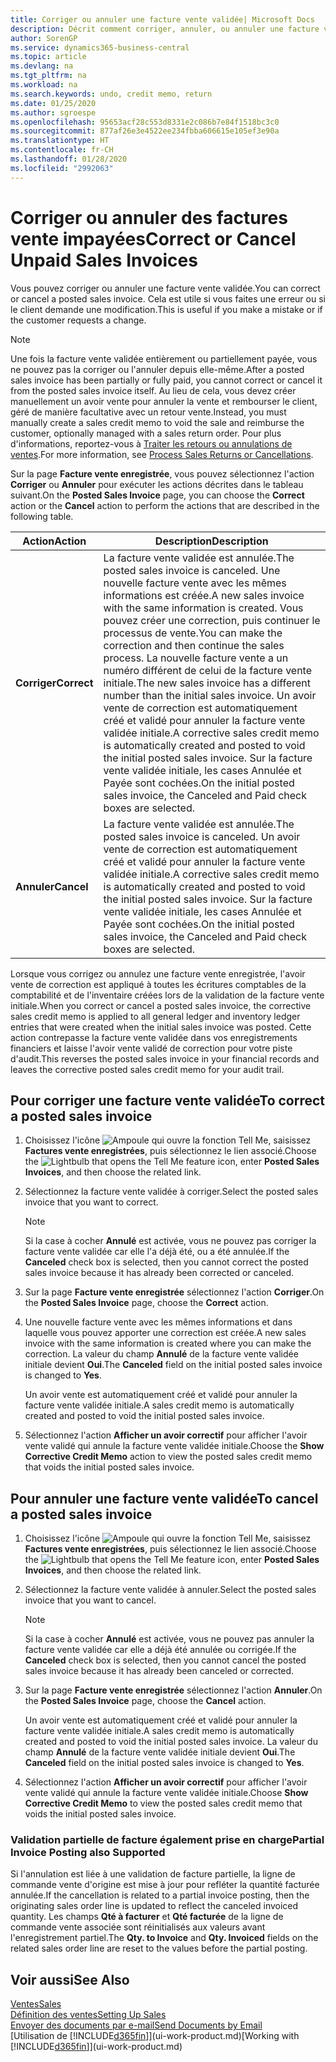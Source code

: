 ```yaml
---
title: Corriger ou annuler une facture vente validée| Microsoft Docs
description: Décrit comment corriger, annuler, ou annuler une facture vente enregistrée et lettrer un avoir vente.
author: SorenGP
ms.service: dynamics365-business-central
ms.topic: article
ms.devlang: na
ms.tgt_pltfrm: na
ms.workload: na
ms.search.keywords: undo, credit memo, return
ms.date: 01/25/2020
ms.author: sgroespe
ms.openlocfilehash: 95653acf28c553d8331e2c086b7e84f1518bc3c0
ms.sourcegitcommit: 877af26e3e4522ee234fbba606615e105ef3e90a
ms.translationtype: HT
ms.contentlocale: fr-CH
ms.lasthandoff: 01/28/2020
ms.locfileid: "2992063"
---
```

# <a name="correct-or-cancel-unpaid-sales-invoices"></a><span data-ttu-id="a1d6e-103">Corriger ou annuler des factures vente impayées</span><span class="sxs-lookup"><span data-stu-id="a1d6e-103">Correct or Cancel Unpaid Sales Invoices</span></span>
<span data-ttu-id="a1d6e-104">Vous pouvez corriger ou annuler une facture vente validée.</span><span class="sxs-lookup"><span data-stu-id="a1d6e-104">You can correct or cancel a posted sales invoice.</span></span> <span data-ttu-id="a1d6e-105">Cela est utile si vous faites une erreur ou si le client demande une modification.</span><span class="sxs-lookup"><span data-stu-id="a1d6e-105">This is useful if you make a mistake or if the customer requests a change.</span></span>

> [!NOTE]  
>   <span data-ttu-id="a1d6e-106">Une fois la facture vente validée entièrement ou partiellement payée, vous ne pouvez pas la corriger ou l'annuler depuis elle-même.</span><span class="sxs-lookup"><span data-stu-id="a1d6e-106">After a posted sales invoice has been partially or fully paid, you cannot correct or cancel it from the posted sales invoice itself.</span></span> <span data-ttu-id="a1d6e-107">Au lieu de cela, vous devez créer manuellement un avoir vente pour annuler la vente et rembourser le client, géré de manière facultative avec un retour vente.</span><span class="sxs-lookup"><span data-stu-id="a1d6e-107">Instead, you must manually create a sales credit memo to void the sale and reimburse the customer, optionally managed with a sales return order.</span></span> <span data-ttu-id="a1d6e-108">Pour plus d'informations, reportez-vous à [Traiter les retours ou annulations de ventes](sales-how-process-sales-returns-cancellations.md).</span><span class="sxs-lookup"><span data-stu-id="a1d6e-108">For more information, see [Process Sales Returns or Cancellations](sales-how-process-sales-returns-cancellations.md).</span></span>

<span data-ttu-id="a1d6e-109">Sur la page **Facture vente enregistrée**, vous pouvez sélectionnez l'action **Corriger** ou **Annuler** pour exécuter les actions décrites dans le tableau suivant.</span><span class="sxs-lookup"><span data-stu-id="a1d6e-109">On the **Posted Sales Invoice** page, you can choose the **Correct** action or the **Cancel** action to perform the actions that are described in the following table.</span></span>

| <span data-ttu-id="a1d6e-110">Action</span><span class="sxs-lookup"><span data-stu-id="a1d6e-110">Action</span></span> | <span data-ttu-id="a1d6e-111">Description</span><span class="sxs-lookup"><span data-stu-id="a1d6e-111">Description</span></span> |
| --- | --- |
| <span data-ttu-id="a1d6e-112">**Corriger**</span><span class="sxs-lookup"><span data-stu-id="a1d6e-112">**Correct**</span></span> |<span data-ttu-id="a1d6e-113">La facture vente validée est annulée.</span><span class="sxs-lookup"><span data-stu-id="a1d6e-113">The posted sales invoice is canceled.</span></span> <span data-ttu-id="a1d6e-114">Une nouvelle facture vente avec les mêmes informations est créée.</span><span class="sxs-lookup"><span data-stu-id="a1d6e-114">A new sales invoice with the same information is created.</span></span> <span data-ttu-id="a1d6e-115">Vous pouvez créer une correction, puis continuer le processus de vente.</span><span class="sxs-lookup"><span data-stu-id="a1d6e-115">You can make the correction and then continue the sales process.</span></span> <span data-ttu-id="a1d6e-116">La nouvelle facture vente a un numéro différent de celui de la facture vente initiale.</span><span class="sxs-lookup"><span data-stu-id="a1d6e-116">The new sales invoice has a different number than the initial sales invoice.</span></span> <span data-ttu-id="a1d6e-117">Un avoir vente de correction est automatiquement créé et validé pour annuler la facture vente validée initiale.</span><span class="sxs-lookup"><span data-stu-id="a1d6e-117">A corrective sales credit memo is automatically created and posted to void the initial posted sales invoice.</span></span> <span data-ttu-id="a1d6e-118">Sur la facture vente validée initiale, les cases Annulée et Payée sont cochées.</span><span class="sxs-lookup"><span data-stu-id="a1d6e-118">On the initial posted sales invoice, the Canceled and Paid check boxes are selected.</span></span> |
| <span data-ttu-id="a1d6e-119">**Annuler**</span><span class="sxs-lookup"><span data-stu-id="a1d6e-119">**Cancel**</span></span> |<span data-ttu-id="a1d6e-120">La facture vente validée est annulée.</span><span class="sxs-lookup"><span data-stu-id="a1d6e-120">The posted sales invoice is canceled.</span></span> <span data-ttu-id="a1d6e-121">Un avoir vente de correction est automatiquement créé et validé pour annuler la facture vente validée initiale.</span><span class="sxs-lookup"><span data-stu-id="a1d6e-121">A corrective sales credit memo is automatically created and posted to void the initial posted sales invoice.</span></span> <span data-ttu-id="a1d6e-122">Sur la facture vente validée initiale, les cases Annulée et Payée sont cochées.</span><span class="sxs-lookup"><span data-stu-id="a1d6e-122">On the initial posted sales invoice, the Canceled and Paid check boxes are selected.</span></span> |

<span data-ttu-id="a1d6e-123">Lorsque vous corrigez ou annulez une facture vente enregistrée, l'avoir vente de correction est appliqué à toutes les écritures comptables de la comptabilité et de l'inventaire créées lors de la validation de la facture vente initiale.</span><span class="sxs-lookup"><span data-stu-id="a1d6e-123">When you correct or cancel a posted sales invoice, the corrective sales credit memo is applied to all general ledger and inventory ledger entries that were created when the initial sales invoice was posted.</span></span> <span data-ttu-id="a1d6e-124">Cette action contrepasse la facture vente validée dans vos enregistrements financiers et laisse l'avoir vente validé de correction pour votre piste d'audit.</span><span class="sxs-lookup"><span data-stu-id="a1d6e-124">This reverses the posted sales invoice in your financial records and leaves the corrective posted sales credit memo for your audit trail.</span></span>

## <a name="to-correct-a-posted-sales-invoice"></a><span data-ttu-id="a1d6e-125">Pour corriger une facture vente validée</span><span class="sxs-lookup"><span data-stu-id="a1d6e-125">To correct a posted sales invoice</span></span>
1. <span data-ttu-id="a1d6e-126">Choisissez l'icône ![Ampoule qui ouvre la fonction Tell Me](media/ui-search/search_small.png "Dites-moi ce que vous voulez faire"), saisissez **Factures vente enregistrées**, puis sélectionnez le lien associé.</span><span class="sxs-lookup"><span data-stu-id="a1d6e-126">Choose the ![Lightbulb that opens the Tell Me feature](media/ui-search/search_small.png "Tell me what you want to do") icon, enter **Posted Sales Invoices**, and then choose the related link.</span></span>  
2. <span data-ttu-id="a1d6e-127">Sélectionnez la facture vente validée à corriger.</span><span class="sxs-lookup"><span data-stu-id="a1d6e-127">Select the posted sales invoice that you want to correct.</span></span>

    > [!NOTE]  
    >   <span data-ttu-id="a1d6e-128">Si la case à cocher **Annulé** est activée, vous ne pouvez pas corriger la facture vente validée car elle l'a déjà été, ou a été annulée.</span><span class="sxs-lookup"><span data-stu-id="a1d6e-128">If the **Canceled** check box is selected, then you cannot correct the posted sales invoice because it has already been corrected or canceled.</span></span>
3. <span data-ttu-id="a1d6e-129">Sur la page **Facture vente enregistrée** sélectionnez l'action **Corriger**.</span><span class="sxs-lookup"><span data-stu-id="a1d6e-129">On the **Posted Sales Invoice** page, choose the **Correct** action.</span></span>  
4. <span data-ttu-id="a1d6e-130">Une nouvelle facture vente avec les mêmes informations et dans laquelle vous pouvez apporter une correction est créée.</span><span class="sxs-lookup"><span data-stu-id="a1d6e-130">A new sales invoice with the same information is created where you can make the correction.</span></span> <span data-ttu-id="a1d6e-131">La valeur du champ **Annulé** de la facture vente validée initiale devient **Oui**.</span><span class="sxs-lookup"><span data-stu-id="a1d6e-131">The **Canceled** field on the initial posted sales invoice is changed to **Yes**.</span></span>

    <span data-ttu-id="a1d6e-132">Un avoir vente est automatiquement créé et validé pour annuler la facture vente validée initiale.</span><span class="sxs-lookup"><span data-stu-id="a1d6e-132">A sales credit memo is automatically created and posted to void the initial posted sales invoice.</span></span>
5. <span data-ttu-id="a1d6e-133">Sélectionnez l'action **Afficher un avoir correctif** pour afficher l'avoir vente validé qui annule la facture vente validée initiale.</span><span class="sxs-lookup"><span data-stu-id="a1d6e-133">Choose the **Show Corrective Credit Memo** action to view the posted sales credit memo that voids the initial posted sales invoice.</span></span>

## <a name="to-cancel-a-posted-sales-invoice"></a><span data-ttu-id="a1d6e-134">Pour annuler une facture vente validée</span><span class="sxs-lookup"><span data-stu-id="a1d6e-134">To cancel a posted sales invoice</span></span>
1. <span data-ttu-id="a1d6e-135">Choisissez l'icône ![Ampoule qui ouvre la fonction Tell Me](media/ui-search/search_small.png "Dites-moi ce que vous voulez faire"), saisissez **Factures vente enregistrées**, puis sélectionnez le lien associé.</span><span class="sxs-lookup"><span data-stu-id="a1d6e-135">Choose the ![Lightbulb that opens the Tell Me feature](media/ui-search/search_small.png "Tell me what you want to do") icon, enter **Posted Sales Invoices**, and then choose the related link.</span></span>  
2. <span data-ttu-id="a1d6e-136">Sélectionnez la facture vente validée à annuler.</span><span class="sxs-lookup"><span data-stu-id="a1d6e-136">Select the posted sales invoice that you want to cancel.</span></span>

    > [!NOTE]  
    >   <span data-ttu-id="a1d6e-137">Si la case à cocher **Annulé** est activée, vous ne pouvez pas annuler la facture vente validée car elle a déjà été annulée ou corrigée.</span><span class="sxs-lookup"><span data-stu-id="a1d6e-137">If the **Canceled** check box is selected, then you cannot cancel the posted sales invoice because it has already been canceled or corrected.</span></span>
3. <span data-ttu-id="a1d6e-138">Sur la page **Facture vente enregistrée** sélectionnez l'action **Annuler**.</span><span class="sxs-lookup"><span data-stu-id="a1d6e-138">On the **Posted Sales Invoice** page, choose the **Cancel** action.</span></span>

    <span data-ttu-id="a1d6e-139">Un avoir vente est automatiquement créé et validé pour annuler la facture vente validée initiale.</span><span class="sxs-lookup"><span data-stu-id="a1d6e-139">A sales credit memo is automatically created and posted to void the initial posted sales invoice.</span></span> <span data-ttu-id="a1d6e-140">La valeur du champ **Annulé** de la facture vente validée initiale devient **Oui**.</span><span class="sxs-lookup"><span data-stu-id="a1d6e-140">The **Canceled** field on the initial posted sales invoice is changed to **Yes**.</span></span>
4. <span data-ttu-id="a1d6e-141">Sélectionnez l'action **Afficher un avoir correctif** pour afficher l'avoir vente validé qui annule la facture vente validée initiale.</span><span class="sxs-lookup"><span data-stu-id="a1d6e-141">Choose **Show Corrective Credit Memo** to view the posted sales credit memo that voids the initial posted sales invoice.</span></span>

### <a name="partial-invoice-posting-also-supported"></a><span data-ttu-id="a1d6e-142">Validation partielle de facture également prise en charge</span><span class="sxs-lookup"><span data-stu-id="a1d6e-142">Partial Invoice Posting also Supported</span></span>
<span data-ttu-id="a1d6e-143">Si l'annulation est liée à une validation de facture partielle, la ligne de commande vente d'origine est mise à jour pour refléter la quantité facturée annulée.</span><span class="sxs-lookup"><span data-stu-id="a1d6e-143">If the cancellation is related to a partial invoice posting, then the originating sales order line is updated to reflect the canceled invoiced quantity.</span></span> <span data-ttu-id="a1d6e-144">Les champs **Qté à facturer** et **Qté facturée** de la ligne de commande vente associée sont réinitialisés aux valeurs avant l'enregistrement partiel.</span><span class="sxs-lookup"><span data-stu-id="a1d6e-144">The **Qty. to Invoice** and **Qty. Invoiced** fields on the related sales order line are reset to the values before the partial posting.</span></span>

## <a name="see-also"></a><span data-ttu-id="a1d6e-145">Voir aussi</span><span class="sxs-lookup"><span data-stu-id="a1d6e-145">See Also</span></span>
[<span data-ttu-id="a1d6e-146">Ventes</span><span class="sxs-lookup"><span data-stu-id="a1d6e-146">Sales</span></span>](sales-manage-sales.md)  
[<span data-ttu-id="a1d6e-147">Définition des ventes</span><span class="sxs-lookup"><span data-stu-id="a1d6e-147">Setting Up Sales</span></span>](sales-setup-sales.md)  
[<span data-ttu-id="a1d6e-148">Envoyer des documents par e-mail</span><span class="sxs-lookup"><span data-stu-id="a1d6e-148">Send Documents by Email</span></span>](ui-how-send-documents-email.md)  
<span data-ttu-id="a1d6e-149">[Utilisation de [!INCLUDE[d365fin](includes/d365fin_md.md)]](ui-work-product.md)</span><span class="sxs-lookup"><span data-stu-id="a1d6e-149">[Working with [!INCLUDE[d365fin](includes/d365fin_md.md)]](ui-work-product.md)</span></span>
